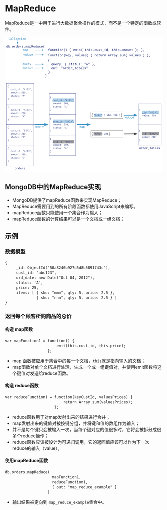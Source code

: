 # MapReduce

MapReduce是一中用于进行大数据聚合操作的模式，而不是一个特定的函数或软件。

![](map-reduce.png)


## MongoDB中的MapReduce实现

- MongoDB提供了mapReduce函数来实现MapReduce；
- MapReduce需要用到的所有阶段函数都使用JavaScript来编写。
- mapReduce函数只能使用一个集合作为输入；
- mapReduce函数的计算结果可以是一个文档或一组文档；


## 示例

### 数据模型

```
{
     _id: ObjectId("50a8240b927d5d8b5891743c"),
     cust_id: "abc123",
     ord_date: new Date("Oct 04, 2012"),
     status: 'A',
     price: 25,
     items: [ { sku: "mmm", qty: 5, price: 2.5 },
              { sku: "nnn", qty: 5, price: 2.5 } ]
}
```

### 返回每个顾客所购商品的总价

#### 构造 map函数

```
var mapFunction1 = function() {
                       emit(this.cust_id, this.price);
                   };
```

- map 函数被应用于集合中的每一个文档，`this`就是指向输入的文档；
- map函数对单个文档进行处理，生成一个或一组键值对，并使用emit函数将这个键值对发送给reduce函数。

#### 构造 reduce函数

```
var reduceFunction1 = function(keyCustId, valuesPrices) {
                          return Array.sum(valuesPrices);
                      };
```

- reduce函数用于对map发射出来的结果进行合并；
- map发射出来的键值对被按键分组，并将键和值的数组作为输入；
- 并不是每个键只会被输入一次，当每个键对应的值很多时，它将会被拆分成很多个reduce操作；
- reduce函数应该被设计为可递归调用，它的返回值应该可以作为下一次reduce的输入（value）。

#### 使用mapReduce函数

```
db.orders.mapReduce(
                     mapFunction1,
                     reduceFunction1,
                     { out: "map_reduce_example" }
                   )
```

- 输出结果被定向到 `map_reduce_example`集合中。